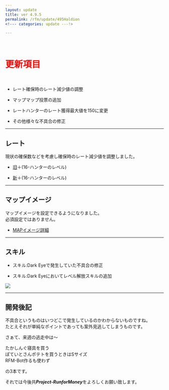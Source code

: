 ```yaml
---
layout: update
title: ver 4.9.5
permalink: /rfm/update/495Haldion 
<!--- categories: update ---!>

---
```

<br>
<h1 id="1"><font color="red">更新項目</font></h1><br>

+ <span class="red-badge">レート</span>確保時のレート減少値の調整  

+ <span class="blue-badge">マップ</span>マップ投票の追加    

+ <span class="red-badge">レート</span>ハンターのレート獲得最大値を150に変更    

+ <span class="green-badge">その他</span>様々な不具合の修正 


----------------------------------------------------
## レート  

現状の確保数などを考慮し確保時のレート減少値を調整しました。  

+ [旧](逃走者のレベルx4)＋(16-ハンターのレベル)

+ [新](逃走者のレベルx2)＋(16-ハンターのレベル)


----------------------------------------------------
## マップイメージ  

マップイメージを設定できるようになりました。  
必須設定ではありません。  

+ [MAPイメージ詳細](https://web.njj12.net/rfm/mappost) 

----------------------------------------------------
## スキル  

+ スキル:Dark Eyeで発生していた不具合の修正  


+ スキル:Dark Eyeにおいてレベル解放スキルの追加  


<img src="https://web.njj12.net/public/images/rfm/skillDarkEye.png"><br>


----------------------------------------------------
## 開発後記  

不具合というものはいつどこで発生しているのかわからないものですね。    
たとえそれが単純なポイントであっても案外見逃してしまうものです。  

  
    
    
さぁて、来週の逃走中は～  

  
たかしんぐ寝具を買う  
ぽていとさんポテトを買うときはSサイズ  
RFM-Bot作るも使わず  


の3本です。
 



それでは今後共***Project-RunforMoney***をよろしくお願い致します。<br>

